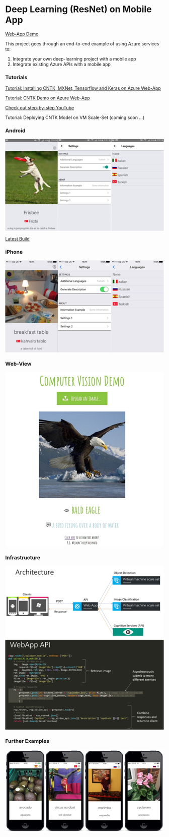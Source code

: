 # Deep Learning (ResNet) on Mobile App

[Web-App Demo](http://ilkarmanwhatsthis.azurewebsites.net/)

This project goes through an end-to-end example of using Azure services to:

1. Integrate your own deep-learning project with a mobile app
2. Integrate existing Azure APIs with a mobile app

### Tutorials

[Tutorial: Installing CNTK, MXNet, Tensorflow and Keras on Azure Web-App](02-WebApp/AzureWebApp.md)

[Tutorial: CNTK Demo on Azure Web-App](https://github.com/ilkarman/Azure-WebApp-w-CNTK/)

[Check out step-by-step YouTube](https://youtu.be/nMZ8lTo-96k)

Tutorial: Deploying CNTK Model on VM Scale-Set (coming soon ...)

### Android

![alt tag](demo/mobile_android.JPG)

[Latest Build](build/app-release.apk)

### iPhone

![alt tag](demo/mobile_ios.JPG)

### Web-View

![alt tag](demo/web.jpg)

### Infrastructure

![alt tag](demo/main_arch.JPG)
![alt tag](demo/arch.JPG)

### Further Examples

![alt tag](demo/iphones.JPG)


